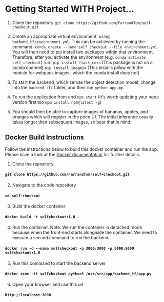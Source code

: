 # Getting Started WITH Project...

1. Clone the repository `git clone https://github.com/FarrandTom/self-checkout.git`

2. Create an appropriate virtual environment, using `backend_tf/environment.yml`. This can be achieved by running the command: `conda create --name self_checkout --file environment.yml`
You will then need to pip install two packages within that environment. Therefore, after you activate the environment (e.g. `conda activate self_checkout`) run: 
`pip install flask_cors` (This package is not on a conda channel)
`pip install imageio` (This installs pillow with the module for webpack images- which the conda install does not)

3. To start the backend, which serves the object detection model, change into the `backend_tf/` folder, and then run `python app.py`.

4. To run the application front end `npm start` (It's worth updating your node version first too `npm install npm@latest -g`)

5. You should then be able to capture images of bananas, apples, and oranges which will register in the price UI. The initial inference usually takes longer than subsequent images, so bear that in mind.

## Docker Build Instructions
Follow the instructions below to build this docker container and run the app. Please have a look at the [Docker documentation](https://docs.docker.com/) for further details.

1. Clone the repository


#### `git clone https://github.com/FarrandTom/self-checkout.git`

2. Navigate to the code repository


#### `cd self-checkout`


3. Build the docker container


#### `docker build -t selfcheckout:1.0 .`


4. Run the container. 
Note: We run the container in detached mode because when the front-end starts alongiside the container. We need to execute a second command to run the backend.


#### `docker run -d --name selfcheckout -p 3000:3000 -p 5000:5000 selfcheckout:1.0`


5. Run this command to start the backend server


#### `docker exec -it selfcheckout python3 /usr/src/app/backend_tf/app.py`

6. Open your browser and use this url


#### `http://localhost:3000`
